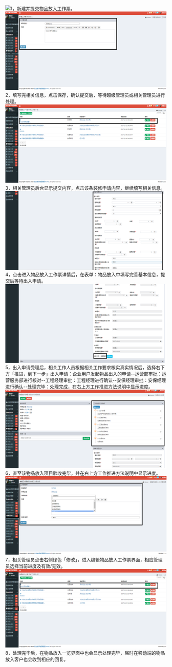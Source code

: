 ![](blob:https://www.gitbook.com/9cb7b425-53f1-4070-86fa-917e3b7ab089)1，新建并提交物品放入工作票。![](/assets/物品放入流程.png)2，填写完相关信息，点击保存，确认提交后，等待超级管理员或相关管理员进行处理。![](/assets/物品放入流程1.png)3，相关管理员后台显示提交内容，点击该条装修申请内容，继续填写相关信息。![](/assets/物品放入流程2.png)4，点击进入物品放入工作票详情后，在表单：物品放入中填写完善基本信息，提交后等待出入申请。![](/assets/物品放入流程4.png)5，出入申请受理后，相关工作人员根据相关工作要求核实真实情况后，选择右下方「推进，到下一步」出入申请：企业用户发起物品出入的申请--运营部审批：运营服务部进行核对--工程经理审批：工程经理进行确认--安保经理审批：安保经理进行确认--处理完毕：处理完成，在右上方工作推进方法说明中显示进度。![](/assets/物品放入流程3.png)6，直至该物品放入项目验收完毕，并在右上方工作推进方法说明中显示进度。![](/assets/物品放入流程5.png)7，相关管理员点击右侧绿色「修改」，进入编辑物品放入工作票界面，相应管理员选择当前进度及有效/无效。![](/assets/物品放入流程6.png)8，处理完毕后，在物品放入一览界面中也会显示处理完毕，届时在移动端的物品放入客户也会收到相应的回复。

